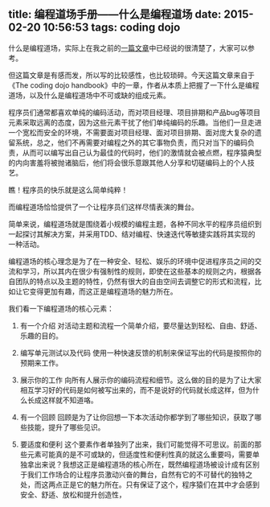 title: 编程道场手册——什么是编程道场
date: 2015-02-20 10:56:53
tags: coding dojo
---

什么是编程道场，实际上在我之前的[一篇文章](2014/07/20/编程道场/index.html)中已经说的很清楚了，大家可以参考。

但这篇文章是有感而发，所以写的比较感性，也比较琐碎。今天这篇文章来自于《The coding dojo handbook》中的一章，作者从本质上把握了一下什么是编程道场，以及什么是编程道场中不可或缺的组成元素。

程序员们通常都喜欢单纯的编码活动，而对项目经理、项目排期和产品bug等项目元素采取远离的态度，因为这些元素干扰了他们单纯编码的乐趣。当他们一旦走进一个宽松而安全的环境，不需要面对项目经理、面对项目排期、面对庞大复杂的遗留系统，总之，他们不再需要对编程之外的其它事物负责，而只对当下的编码负责，从而可以编写出自己认为最佳的代码时，他们的激情就会被点燃，程序猿典型的内向害羞将被抛诸脑后，他们将会很乐意跟其他人分享和切磋编码上的个人技艺。

瞧！程序员的快乐就是这么简单纯粹！

而编程道场恰恰提供了一个让程序员们这样尽情表演的舞台。

简单来说，编程道场就是围绕着小规模的编程主题，各种不同水平的程序员组织到一起探讨其解决方案，并采用TDD、结对编程、快速迭代等敏捷实践将其实现的一种活动。

编程道场的核心理念是为了在一种安全、轻松、娱乐的环境中促进程序员之间的交流和学习，所以其内在很少有强制性的规则，即使在这些基本的规则之内，根据各自团队的特点以及主题的特性，仍然有很大的自由空间去调整它的形式和流程，比如让它变得更加有趣，而这正是编程道场的魅力所在。

我们看一下编程道场的核心元素：

1. 有一个介绍
对活动主题和流程一个简单介绍，要尽量达到轻松、自由、舒适、乐趣的目的。

2. 编写单元测试以及代码
使用一种快速反馈的机制来保证写出的代码是按照你的预期来工作。

3. 展示你的工作
向所有人展示你的编码流程和细节。这么做的目的是为了让大家相互学习好的代码是如何被写出来的，而不是说好的代码就长成这样，但为什么长成这样就不知道咯。

4. 有一个回顾
回顾是为了让你回想一下本次活动你都学到了哪些知识，获取了哪些技能，提升了哪些见识。

5. 要适度和便利
这个要素作者单独列了出来，我们可能觉得不可思议。前面的那些元素可能真的是不可或缺的，但适度性和便利性真的就这么重要吗，需要单独拿出来说？我想这正是编程道场的核心所在，既然编程道场被设计成有区别于我们工作场合的让程序员激动兴奋的舞台，自然有它的不可替代的独特之处，而这两点正是它的魅力所在。只有保证了这个，程序猿们在其中才会感到安全、舒适、放松和提升创造性，


